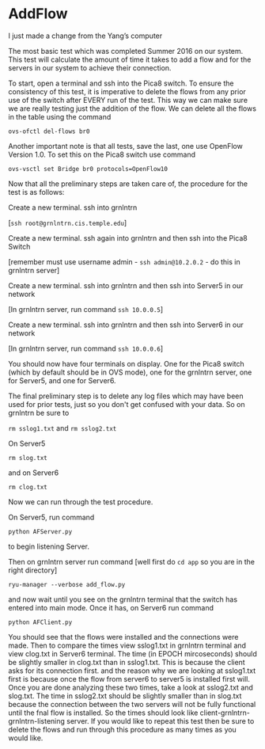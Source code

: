 # AddFlow

I just made a change from the Yang’s computer

The most basic test which was completed Summer 2016 on our system.  This test will calculate the amount
of time it takes to add a flow and for the servers in our system to achieve their connection.

To start, open a terminal and ssh into the Pica8 switch.  To ensure the consistency of this test, it is imperative to
delete the flows from any prior use of the switch after EVERY run of the test.  This way we can make sure we are really 
testing just the addition of the flow.  We can delete all the flows in the table using the command

`ovs-ofctl del-flows br0`

Another important note is that all tests, save the last, one use OpenFlow Version 1.0.  To set this on the Pica8 switch use command

`ovs-vsctl set Bridge br0 protocols=OpenFlow10`

Now that all the preliminary steps are taken care of, the procedure for the test is as follows:

Create a new terminal. ssh into grnlntrn 

[`ssh root@grnlntrn.cis.temple.edu`]

Create a new terminal.  ssh again into grnlntrn and then ssh into the Pica8 Switch 

[remember must use username admin - `ssh admin@10.2.0.2` - do this in grnlntrn server]

Create a new terminal. ssh into grnlntrn and then ssh into Server5 in our network 

[In grnlntrn server, run command `ssh 10.0.0.5`]

Create a new terminal.  ssh into grnlntrn and then ssh into Server6 in our network

[In grnlntrn server, run command `ssh 10.0.0.6`]

You should now have four terminals on display.  One for the Pica8 switch (which by default should be in OVS mode), one for the grnlntrn server, one for Server5, and one for Server6.

The final preliminary step is to delete any log files which may have been used for prior tests, just so you don't get confused with your data.  So on grnlntrn be sure to

`rm sslog1.txt` and
`rm sslog2.txt`

On Server5

`rm slog.txt`

and on Server6

`rm clog.txt`

Now we can run through the test procedure.

On Server5, run command 

`python AFServer.py`

to begin listening Server.

Then on grnlntrn server run command [well first do `cd app` so you are in the right directory] 

`ryu-manager --verbose add_flow.py`

and now wait until you see on the grnlntrn terminal that the switch has entered into main mode.  Once it has, on Server6 run command

`python AFClient.py`

You should see that the flows were installed and the connections were made.  Then to compare the times view sslog1.txt in grnlntrn terminal and view clog.txt in Server6 terminal.  The time (in EPOCH mircoseconds) should be slightly smaller in clog.txt than in sslog1.txt.  This is because the client asks for its connection first.  and the reason why we are looking at sslog1.txt first is because once the flow from server6 to server5 is installed first will.  Once you are done analyzing these two times, take a look at sslog2.txt and slog.txt.  The time in sslog2.txt should be slightly smaller than in slog.txt because the connection between the two servers will not be fully functional until the fnal flow is installed.
So the times should look like client-grnlntrn-grnlntrn-listening server.
If you would like to repeat this test then be sure to delete the flows and run through this procedure as many times as you would like.


